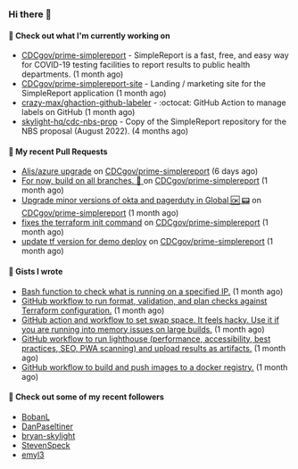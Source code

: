 ### Hi there 👋

#### 🚀 Check out what I'm currently working on

- [CDCgov/prime-simplereport](https://github.com/CDCgov/prime-simplereport) - SimpleReport is a fast, free, and easy way for COVID-19 testing facilities to report results to public health departments. (1 month ago)
- [CDCgov/prime-simplereport-site](https://github.com/CDCgov/prime-simplereport-site) - Landing / marketing site for the SimpleReport application (1 month ago)
- [crazy-max/ghaction-github-labeler](https://github.com/crazy-max/ghaction-github-labeler) - :octocat: GitHub Action to manage labels on GitHub (1 month ago)
- [skylight-hq/cdc-nbs-prop](https://github.com/skylight-hq/cdc-nbs-prop) - Copy of the SimpleReport repository for the NBS proposal (August 2022). (4 months ago)

#### 🔨 My recent Pull Requests

- [Alis/azure upgrade](https://github.com/CDCgov/prime-simplereport/pull/4840) on [CDCgov/prime-simplereport](https://github.com/CDCgov/prime-simplereport) (6 days ago)
- [For now, build on all branches. :construction: ](https://github.com/CDCgov/prime-simplereport/pull/4641) on [CDCgov/prime-simplereport](https://github.com/CDCgov/prime-simplereport) (1 month ago)
- [Upgrade minor versions of okta and pagerduty in Global :ok: :pager:](https://github.com/CDCgov/prime-simplereport/pull/4614) on [CDCgov/prime-simplereport](https://github.com/CDCgov/prime-simplereport) (1 month ago)
- [fixes the terraform init command](https://github.com/CDCgov/prime-simplereport/pull/4598) on [CDCgov/prime-simplereport](https://github.com/CDCgov/prime-simplereport) (1 month ago)
- [update tf version for demo deploy](https://github.com/CDCgov/prime-simplereport/pull/4597) on [CDCgov/prime-simplereport](https://github.com/CDCgov/prime-simplereport) (1 month ago)

#### 📓 Gists I wrote

- [Bash function to check what is running on a specified IP.](https://gist.github.com/ce30489841fdedc021675981308a399e) (1 month ago)
- [GitHub workflow to run format, validation, and plan checks against Terraform configuration.](https://gist.github.com/0295eabded9fd7994e0e04b86accdc41) (1 month ago)
- [GitHub action and workflow to set swap space. It feels hacky. Use it if you are running into memory issues on large builds.](https://gist.github.com/1c13dca8dc96ed4947f016aae19aacff) (1 month ago)
- [GitHub workflow to run lighthouse (performance, accessibility, best practices, SEO, PWA scanning) and upload results as artifacts.](https://gist.github.com/60fe04c78d86f2bfb5bbf02484826ebe) (1 month ago)
- [GitHub workflow to build and push images to a docker registry.](https://gist.github.com/7845bd98166fd71f05bf829631b23ba7) (1 month ago)

#### 👯 Check out some of my recent followers

- [BobanL](https://github.com/BobanL)
- [DanPaseltiner](https://github.com/DanPaseltiner)
- [bryan-skylight](https://github.com/bryan-skylight)
- [StevenSpeck](https://github.com/StevenSpeck)
- [emyl3](https://github.com/emyl3)
